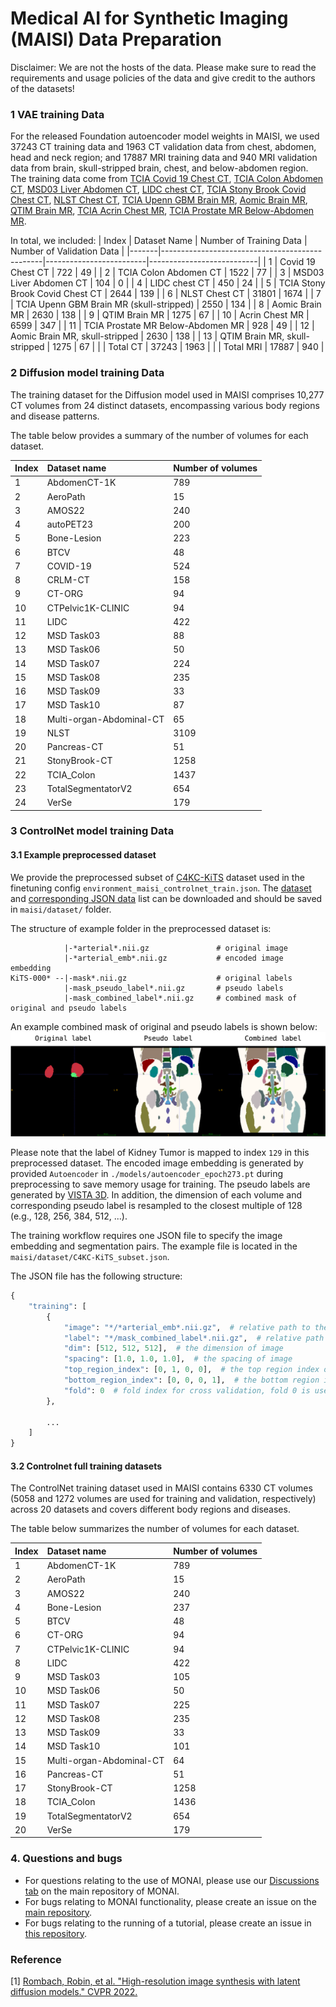 # Medical AI for Synthetic Imaging (MAISI) Data Preparation

Disclaimer: We are not the hosts of the data. Please make sure to read the requirements and usage policies of the data and give credit to the authors of the datasets!

### 1 VAE training Data
For the released Foundation autoencoder model weights in MAISI, we used 37243 CT training data and 1963 CT validation data from chest, abdomen, head and neck region; and 17887 MRI training data and 940 MRI validation data from brain, skull-stripped brain, chest, and below-abdomen region.  The training data come from [TCIA Covid 19 Chest CT](https://wiki.cancerimagingarchive.net/display/Public/CT+Images+in+COVID-19#70227107b92475d33ae7421a9b9c426f5bb7d5b3), [TCIA Colon Abdomen CT](https://wiki.cancerimagingarchive.net/pages/viewpage.action?pageId=3539213), [MSD03 Liver Abdomen CT](http://medicaldecathlon.com/), [LIDC chest CT](https://www.cancerimagingarchive.net/collection/lidc-idri/), [TCIA Stony Brook Covid Chest CT](https://www.cancerimagingarchive.net/collection/covid-19-ny-sbu/), [NLST Chest CT](https://www.cancerimagingarchive.net/collection/nlst/), [TCIA Upenn GBM Brain MR](https://wiki.cancerimagingarchive.net/pages/viewpage.action?pageId=70225642), [Aomic Brain MR](https://openneuro.org/datasets/ds003097/versions/1.2.1), [QTIM Brain MR](https://openneuro.org/datasets/ds004169/versions/1.0.7), [TCIA Acrin Chest MR](https://www.cancerimagingarchive.net/collection/acrin-contralateral-breast-mr/), [TCIA Prostate MR Below-Abdomen MR](https://wiki.cancerimagingarchive.net/pages/viewpage.action?pageId=68550661#68550661a2c52df5969d435eae49b9669bea21a6).

In total, we included:
| Index | Dataset Name                                   | Number of Training Data | Number of Validation Data |
|-------|------------------------------------------------|-------------------------|---------------------------|
| 1     | Covid 19 Chest CT                              | 722                     | 49                        |
| 2     | TCIA Colon Abdomen CT                          | 1522                    | 77                        |
| 3     | MSD03 Liver Abdomen CT                         | 104                     | 0                         |
| 4     | LIDC chest CT                                  | 450                     | 24                        |
| 5     | TCIA Stony Brook Covid Chest CT                | 2644                    | 139                       |
| 6     | NLST Chest CT                                  | 31801                   | 1674                      |
| 7     | TCIA Upenn GBM Brain MR (skull-stripped)       | 2550                    | 134                       |
| 8     | Aomic Brain MR                                 | 2630                    | 138                       |
| 9     | QTIM Brain MR                                  | 1275                    | 67                        |
| 10    | Acrin Chest MR                                 | 6599                    | 347                       |
| 11    | TCIA Prostate MR Below-Abdomen MR              | 928                     | 49                        |
| 12    | Aomic Brain MR, skull-stripped                 | 2630                    | 138                       |
| 13    | QTIM Brain MR, skull-stripped                  | 1275                    | 67                        |
|       | Total CT                                       | 37243                   | 1963                      |
|       | Total MRI                                      | 17887                   | 940                       |


### 2 Diffusion model training Data

The training dataset for the Diffusion model used in MAISI comprises 10,277 CT volumes from 24 distinct datasets, encompassing various body regions and disease patterns.

The table below provides a summary of the number of volumes for each dataset.

|Index| Dataset name|Number of volumes|
|:-----|:-----|:-----|
1  | AbdomenCT-1K | 789
2  | AeroPath | 15
3  | AMOS22 | 240
4  | autoPET23 | 200
5  | Bone-Lesion | 223
6  | BTCV | 48
7  | COVID-19 | 524
8  | CRLM-CT | 158
9  | CT-ORG | 94
10 | CTPelvic1K-CLINIC | 94
11 | LIDC | 422
12 | MSD Task03 | 88
13 | MSD Task06 | 50
14 | MSD Task07 | 224
15 | MSD Task08 | 235
16 | MSD Task09 | 33
17 | MSD Task10 | 87
18 | Multi-organ-Abdominal-CT | 65
19 | NLST | 3109
20 | Pancreas-CT | 51
21 | StonyBrook-CT | 1258
22 | TCIA_Colon | 1437
23 | TotalSegmentatorV2 | 654
24 | VerSe | 179

### 3 ControlNet model training Data

#### 3.1 Example preprocessed dataset

We provide the preprocessed subset of [C4KC-KiTS](https://www.cancerimagingarchive.net/collection/c4kc-kits/) dataset used in the finetuning config `environment_maisi_controlnet_train.json`. The [dataset](https://developer.download.nvidia.com/assets/Clara/monai/tutorials/model_zoo/model_maisi_C4KC-KiTS_subset.zip) and [corresponding JSON data](https://developer.download.nvidia.com/assets/Clara/monai/tutorials/model_zoo/model_maisi_C4KC-KiTS_subset.json) list can be downloaded and should be saved in `maisi/dataset/` folder.

The structure of example folder in the preprocessed dataset is:

```
            |-*arterial*.nii.gz               # original image
            |-*arterial_emb*.nii.gz           # encoded image embedding
KiTS-000* --|-mask*.nii.gz                    # original labels
            |-mask_pseudo_label*.nii.gz       # pseudo labels
            |-mask_combined_label*.nii.gz     # combined mask of original and pseudo labels
```

An example combined mask of original and pseudo labels is shown below:
![example_combined_mask](../../figures/example_combined_mask.png)

Please note that the label of Kidney Tumor is mapped to index `129` in this preprocessed dataset. The encoded image embedding is generated by provided `Autoencoder` in `./models/autoencoder_epoch273.pt` during preprocessing to save memory usage for training. The pseudo labels are generated by [VISTA 3D](https://github.com/Project-MONAI/VISTA). In addition, the dimension of each volume and corresponding pseudo label is resampled to the closest multiple of 128 (e.g., 128, 256, 384, 512, ...).

The training workflow requires one JSON file to specify the image embedding and segmentation pairs. The example file is located in the `maisi/dataset/C4KC-KiTS_subset.json`.

The JSON file has the following structure:
```python
{
    "training": [
        {
            "image": "*/*arterial_emb*.nii.gz",  # relative path to the image embedding file
            "label": "*/mask_combined_label*.nii.gz",  # relative path to the combined label file
            "dim": [512, 512, 512],  # the dimension of image
            "spacing": [1.0, 1.0, 1.0],  # the spacing of image
            "top_region_index": [0, 1, 0, 0],  # the top region index of the image
            "bottom_region_index": [0, 0, 0, 1],  # the bottom region index of the image
            "fold": 0  # fold index for cross validation, fold 0 is used for training
        },

        ...
    ]
}
```

#### 3.2 Controlnet full training datasets
The ControlNet training dataset used in MAISI contains 6330 CT volumes (5058 and 1272 volumes are used for training and validation, respectively) across 20 datasets and covers different body regions and diseases.

The table below summarizes the number of volumes for each dataset.

|Index| Dataset name|Number of volumes|
|:-----|:-----|:-----|
1 | AbdomenCT-1K | 789
2 | AeroPath | 15
3 | AMOS22 | 240
4 | Bone-Lesion	| 237
5 | BTCV | 48
6 | CT-ORG | 94
7 | CTPelvic1K-CLINIC | 94
8 | LIDC | 422
9 | MSD Task03 | 105
10 | MSD Task06 | 50
11 | MSD Task07 | 225
12 | MSD Task08 | 235
13 | MSD Task09 | 33
14 | MSD Task10 | 101
15 | Multi-organ-Abdominal-CT | 64
16 | Pancreas-CT | 51
17 | StonyBrook-CT | 1258
18 | TCIA_Colon | 1436
19 | TotalSegmentatorV2 | 654
20| VerSe | 179

### 4. Questions and bugs

- For questions relating to the use of MONAI, please use our [Discussions tab](https://github.com/Project-MONAI/MONAI/discussions) on the main repository of MONAI.
- For bugs relating to MONAI functionality, please create an issue on the [main repository](https://github.com/Project-MONAI/MONAI/issues).
- For bugs relating to the running of a tutorial, please create an issue in [this repository](https://github.com/Project-MONAI/Tutorials/issues).

### Reference
[1] [Rombach, Robin, et al. "High-resolution image synthesis with latent diffusion models." CVPR 2022.](https://openaccess.thecvf.com/content/CVPR2022/papers/Rombach_High-Resolution_Image_Synthesis_With_Latent_Diffusion_Models_CVPR_2022_paper.pdf)
